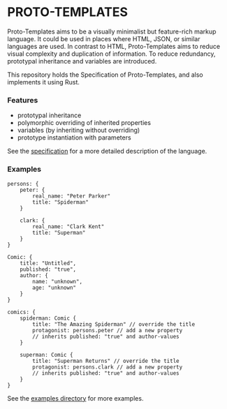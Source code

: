 # PROTO-TEMPLATES

Proto-Templates aims to be a visually minimalist but feature-rich markup language.
It could be used in places where HTML, JSON, or similar languages are used.
In contrast to HTML, Proto-Templates aims to 
reduce visual complexity and duplication of information.
To reduce redundancy, prototypal inheritance and variables are introduced.

This repository holds the Specification of Proto-Templates, 
and also implements it using Rust.


### Features
- prototypal inheritance
- polymorphic overriding of inherited properties
- variables (by inheriting without overriding)
- prototype instantiation with parameters

See the [specification](https://github.com/johannesvollmer/proto-templates/blob/master/SPECIFICATION.md)
for a more detailed description of the language.


### Examples

```
persons: {
    peter: {
        real_name: "Peter Parker"
        title: "Spiderman"
    }
    
    clark: {
        real_name: "Clark Kent"
        title: "Superman"
    }
}

Comic: {
    title: "Untitled",
    published: "true",
    author: {
        name: "unknown",
        age: "unknown"
    }
}

comics: {
    spiderman: Comic {
        title: "The Amazing Spiderman" // override the title
        protagonist: persons.peter // add a new property
        // inherits published: "true" and author-values
    }
    
    superman: Comic {
        title: "Superman Returns" // override the title
        protagonist: persons.clark // add a new property
        // inherits published: "true" and author-values
    }
}

```

See the [examples directory](https://github.com/johannesvollmer/proto-templates/blob/master/assets) 
for more examples.